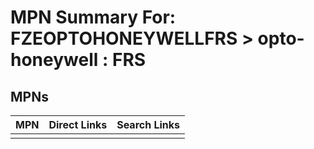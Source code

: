 



# MPN Summary For: FZEOPTOHONEYWELLFRS > opto-honeywell : FRS

## MPNs
  

|MPN|Direct Links|Search Links|
| :--- | :--- | :--- |
||||
